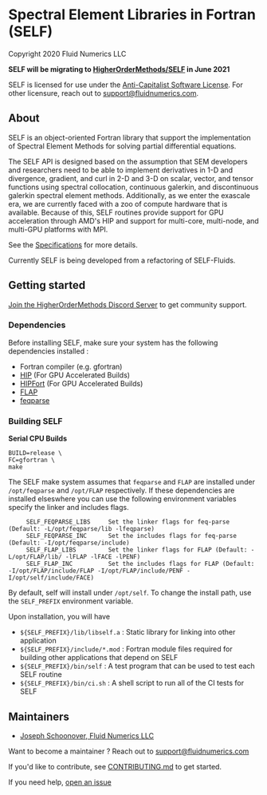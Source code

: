 # Spectral Element Libraries in Fortran (SELF)
Copyright 2020 Fluid Numerics LLC

**SELF will be migrating to [HigherOrderMethods/SELF](https://github.com/HigherOrderMethods/SELF) in June 2021**

SELF is licensed for use under the [Anti-Capitalist Software License](./LICENSE). For other licensure, reach out to support@fluidnumerics.com.

## About
SELF is an object-oriented Fortran library that support the implementation of Spectral Element Methods for solving partial differential equations.

The SELF API is designed based on the assumption that SEM developers and researchers need to be able to implement derivatives in 1-D and divergence, gradient, and curl in 2-D and 3-D on scalar, vector, and tensor functions using spectral collocation, continuous galerkin, and discontinuous galerkin spectral element methods. Additionally, as we enter the exascale era, we are currently faced with a zoo of compute hardware that is available. Because of this, SELF routines provide support for GPU acceleration through AMD's HIP and support for multi-core, multi-node, and multi-GPU platforms with MPI.

See the [Specifications](./SPECIFICATIONS.md) for more details.

Currently SELF is being developed from a refactoring of SELF-Fluids.

## Getting started
[Join the HigherOrderMethods Discord Server](https://discord.gg/57aNxcpYMW) to get community support.

### Dependencies
Before installing SELF, make sure your system has the following dependencies installed : 
* Fortran compiler (e.g. gfortran)
* [HIP](https://github.com/ROCm-Developer-Tools/HIP) (For GPU Accelerated Builds)
* [HIPFort](https://github.com/ROCmSoftwarePlatform/hipfort) (For GPU Accelerated Builds)
* [FLAP](https://github.com/szaghi/FLAP)
* [feqparse](https://github.com/FluidNumerics/feqparse)


### Building SELF

**Serial CPU Builds**
```
BUILD=release \
FC=gfortran \
make
```
The SELF make system assumes that `feqparse` and `FLAP` are installed under `/opt/feqparse` and `/opt/FLAP` respectively. If these dependencies are installed elseswhere you can use the following environment variables specify the linker and includes flags.
```
     SELF_FEQPARSE_LIBS     Set the linker flags for feq-parse (Default: -L/opt/feqparse/lib -lfeqparse)
     SELF_FEQPARSE_INC      Set the includes flags for feq-parse (Default: -I/opt/feqparse/include)
     SELF_FLAP_LIBS         Set the linker flags for FLAP (Default: -L/opt/FLAP/lib/ -lFLAP -lFACE -lPENF) 
     SELF_FLAP_INC          Set the includes flags for FLAP (Default: -I/opt/FLAP/include/FLAP -I/opt/FLAP/include/PENF -I/opt/self/include/FACE)
```
By default, self will install under `/opt/self`. To change the install path, use the `SELF_PREFIX` environment variable.

Upon installation, you will have
* `${SELF_PREFIX}/lib/libself.a` : Static library for linking into other application
* `${SELF_PREFIX}/include/*.mod` : Fortran module files required for building other applications that depend on SELF
* `${SELF_PREFIX}/bin/self` : A test program that can be used to test each SELF routine
* `${SELF_PREFIX}/bin/ci.sh` : A shell script to run all of the CI tests for SELF

## Maintainers
* [Joseph Schoonover, Fluid Numerics LLC](https://fluidnumerics.com/people/joe-schoonover)

Want to become a maintainer ? Reach out to support@fluidnumerics.com

If you'd like to contribute, see [CONTRIBUTING.md](./CONTRIBUTING.md) to get started.

If you need help, [open an issue](https://github.com/FluidNumerics/SELF/issues/new)

